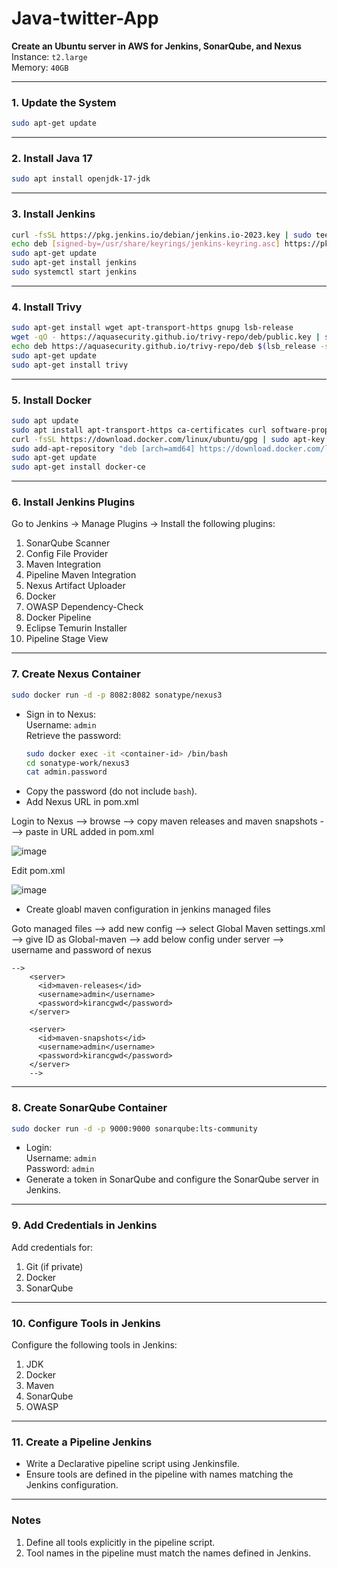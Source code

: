 # Java-twitter-App

**Create an Ubuntu server in AWS for Jenkins, SonarQube, and Nexus**  
Instance: `t2.large`  
Memory: `40GB`

---

### **1. Update the System**
```bash
sudo apt-get update
```

---

### **2. Install Java 17**
```bash
sudo apt install openjdk-17-jdk
```

---

### **3. Install Jenkins**
```bash
curl -fsSL https://pkg.jenkins.io/debian/jenkins.io-2023.key | sudo tee /usr/share/keyrings/jenkins-keyring.asc > /dev/null
echo deb [signed-by=/usr/share/keyrings/jenkins-keyring.asc] https://pkg.jenkins.io/debian binary/ | sudo tee /etc/apt/sources.list.d/jenkins.list > /dev/null
sudo apt-get update
sudo apt-get install jenkins
sudo systemctl start jenkins
```

---

### **4. Install Trivy**
```bash
sudo apt-get install wget apt-transport-https gnupg lsb-release
wget -qO - https://aquasecurity.github.io/trivy-repo/deb/public.key | sudo apt-key add -
echo deb https://aquasecurity.github.io/trivy-repo/deb $(lsb_release -sc) main | sudo tee -a /etc/apt/sources.list.d/trivy.list
sudo apt-get update
sudo apt-get install trivy
```

---

### **5. Install Docker**
```bash
sudo apt update
sudo apt install apt-transport-https ca-certificates curl software-properties-common
curl -fsSL https://download.docker.com/linux/ubuntu/gpg | sudo apt-key add -
sudo add-apt-repository "deb [arch=amd64] https://download.docker.com/linux/ubuntu focal stable"
sudo apt-get update
sudo apt-get install docker-ce
```

---

### **6. Install Jenkins Plugins**
Go to Jenkins → Manage Plugins → Install the following plugins:
1. SonarQube Scanner  
2. Config File Provider  
3. Maven Integration  
4. Pipeline Maven Integration  
5. Nexus Artifact Uploader  
6. Docker  
7. OWASP Dependency-Check  
8. Docker Pipeline  
9. Eclipse Temurin Installer  
10. Pipeline Stage View  

---

### **7. Create Nexus Container**
```bash
sudo docker run -d -p 8082:8082 sonatype/nexus3
```
- Sign in to Nexus:  
  Username: `admin`  
  Retrieve the password:
  ```bash
  sudo docker exec -it <container-id> /bin/bash
  cd sonatype-work/nexus3
  cat admin.password
  ```
- Copy the password (do not include `bash`).
- Add Nexus URL in pom.xml
   
Login to Nexus --> browse --> copy maven releases and maven snapshots ---> paste in URL added in pom.xml

![image](https://github.com/user-attachments/assets/b67c6a9b-7bbe-4109-ae4a-2c9492ba9bbb)

 Edit pom.xml

 ![image](https://github.com/user-attachments/assets/f60c1554-2e75-41d9-ac1a-34d99acec1a0)

- Create gloabl maven configuration in jenkins managed files
   
Goto managed files  --> add new config --> select Global Maven settings.xml --> give ID as Global-maven --> add below config under server --> username and password of nexus

```
-->
    <server>
      <id>maven-releases</id>
      <username>admin</username>
      <password>kirancgwd</password>
    </server>
    
    <server>
      <id>maven-snapshots</id>
      <username>admin</username>
      <password>kirancgwd</password>
    </server>
    -->
```


---

### **8. Create SonarQube Container**
```bash
sudo docker run -d -p 9000:9000 sonarqube:lts-community
```
- Login:  
  Username: `admin`  
  Password: `admin`  
- Generate a token in SonarQube and configure the SonarQube server in Jenkins.

---

### **9. Add Credentials in Jenkins**
Add credentials for:
1. Git (if private)  
2. Docker  
3. SonarQube  

---

### **10. Configure Tools in Jenkins**
Configure the following tools in Jenkins:
1. JDK  
2. Docker  
3. Maven  
4. SonarQube  
5. OWASP  

---

### **11. Create a Pipeline Jenkins**
- Write a Declarative pipeline script using Jenkinsfile.
- Ensure tools are defined in the pipeline with names matching the Jenkins configuration.

---

### **Notes**
1. Define all tools explicitly in the pipeline script.  
2. Tool names in the pipeline must match the names defined in Jenkins.
